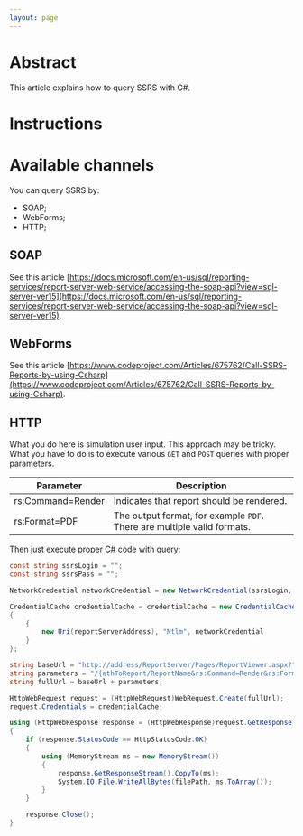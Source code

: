 ```yaml
---
layout: page
---
```


# Abstract

This article explains how to query SSRS with C#.

# Instructions

# Available channels

You can query SSRS by:

* SOAP;
* WebForms;
* HTTP;

## SOAP

See this article [https://docs.microsoft.com/en-us/sql/reporting-services/report-server-web-service/accessing-the-soap-api?view=sql-server-ver15](https://docs.microsoft.com/en-us/sql/reporting-services/report-server-web-service/accessing-the-soap-api?view=sql-server-ver15).

## WebForms

See this article [https://www.codeproject.com/Articles/675762/Call-SSRS-Reports-by-using-Csharp](https://www.codeproject.com/Articles/675762/Call-SSRS-Reports-by-using-Csharp).

## HTTP

What you do here is simulation user input. This approach may be tricky. What you have to do is to execute various `GET` and `POST` queries with proper parameters.


| Parameter | Description |
| ------ | ------ |
| rs:Command=Render | Indicates that report should be rendered. |
| rs:Format=PDF | The output format, for example `PDF`. There are multiple valid formats. |

Then just execute proper C# code with query:
```CS
const string ssrsLogin = "";
const string ssrsPass = "";

NetworkCredential networkCredential = new NetworkCredential(ssrsLogin, ssrsPass, ssrsDomain);

CredentialCache credentialCache = credentialCache = new CredentialCache()
{
	{
		new Uri(reportServerAddress), "Ntlm", networkCredential
	}
};

string baseUrl = "http://address/ReportServer/Pages/ReportViewer.aspx?";
string parameters = "/{athToReport/ReportName&rs:Command=Render&rs:Format=PDF&ReportParameter1=false&ReportParameter2=123456";
string fullUrl = baseUrl + parameters;

HttpWebRequest request = (HttpWebRequest)WebRequest.Create(fullUrl);
request.Credentials = credentialCache;

using (HttpWebResponse response = (HttpWebResponse)request.GetResponse())
{
	if (response.StatusCode == HttpStatusCode.OK)
	{
		using (MemoryStream ms = new MemoryStream())
		{
			response.GetResponseStream().CopyTo(ms);
			System.IO.File.WriteAllBytes(filePath, ms.ToArray());
		}
	}

	response.Close();
}
```